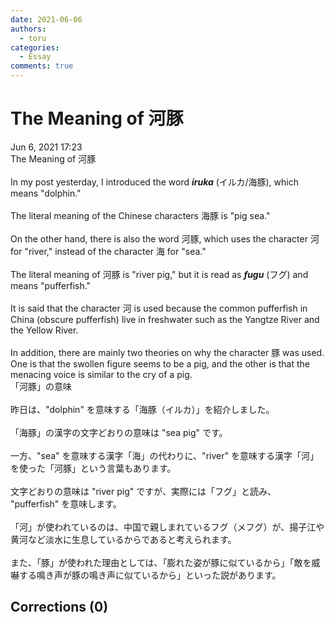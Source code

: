 ```yaml
---
date: 2021-06-06
authors:
  - toru
categories:
  - Essay
comments: true
---
```


# The Meaning of 河豚
<div class="date">Jun 6, 2021 17:23</div>
<div id="post"><div id="body_show_ori">
The Meaning of 河豚<br/><br/>In my post yesterday, I introduced the word <strong><em>iruka</em></strong> (イルカ/海豚), which means "dolphin."<br/><br/>The literal meaning of the Chinese characters 海豚 is "pig sea."<br/><br/>On the other hand, there is also the word 河豚, which uses the character 河 for "river," instead of the character 海 for "sea."<br/><br/>The literal meaning of 河豚 is "river pig," but it is read as <strong><em>fugu</em></strong> (フグ) and means "pufferfish."<br/><br/>It is said that the character 河 is used because the common pufferfish in China (obscure pufferfish) live in freshwater such as the Yangtze River and the Yellow River.<br/><br/>In addition, there are mainly two theories on why the character 豚 was used. One is that the swollen figure seems to be a pig, and the other is that the menacing voice is similar to the cry of a pig.
</div></div>

<!-- more -->

<div id="post_ja"><div id="body_show_mo">
「河豚」の意味<br/><br/>昨日は、"dolphin" を意味する「海豚（イルカ）」を紹介しました。<br/><br/>「海豚」の漢字の文字どおりの意味は "sea pig" です。<br/><br/>一方、"sea" を意味する漢字「海」の代わりに、"river" を意味する漢字「河」を使った「河豚」という言葉もあります。<br/><br/>文字どおりの意味は "river pig" ですが、実際には「フグ」と読み、 "pufferfish" を意味します。<br/><br/>「河」が使われているのは、中国で親しまれているフグ（メフグ）が、揚子江や黄河など淡水に生息しているからであると考えられます。<br/><br/>また、「豚」が使われた理由としては、「膨れた姿が豚に似ているから」「敵を威嚇する鳴き声が豚の鳴き声に似ているから」といった説があります。
</div></div>

## Corrections (0)
